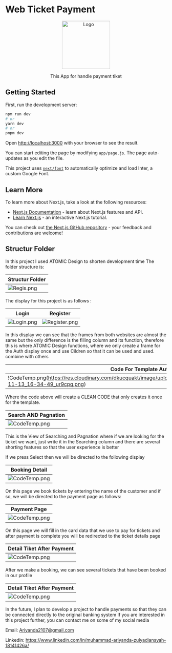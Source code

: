 # Web Ticket Payment
<div align="center">
<a href="https://github.com/selemene112/next">
    <img src="https://i.ibb.co/WVRmCWV/Ankasa-Logo.png" alt="Logo" width="150" height="150">
</a>
<p>
  This App for handle payment tiket
</p>
</div>



## Getting Started

First, run the development server:

```bash
npm run dev
# or
yarn dev
# or
pnpm dev
```

Open [http://localhost:3000](http://localhost:3000) with your browser to see the result.

You can start editing the page by modifying `app/page.js`. The page auto-updates as you edit the file.

This project uses [`next/font`](https://nextjs.org/docs/basic-features/font-optimization) to automatically optimize and load Inter, a custom Google Font.

## Learn More

To learn more about Next.js, take a look at the following resources:

- [Next.js Documentation](https://nextjs.org/docs) - learn about Next.js features and API.
- [Learn Next.js](https://nextjs.org/learn) - an interactive Next.js tutorial.

You can check out [the Next.js GitHub repository](https://github.com/vercel/next.js/) - your feedback and contributions are welcome!

## Structur Folder 
In this project I used ATOMIC Design to shorten development time
The folder structure is:

| Structur Folder  |
| ------------- |
| ![Regis.png](https://res.cloudinary.com/dkucquakt/image/upload/v1699863439/Screenshot_from_2023-11-13_16-11-33_fwhrxs.png) |


The display for this project is as follows :

| Login | Register |
| ------------- | ------------- |
| ![Login.png](https://res.cloudinary.com/dkucquakt/image/upload/v1699864160/Screenshot_from_2023-11-13_16-29-05_cbp4xm.png) |![Register.png](https://res.cloudinary.com/dkucquakt/image/upload/v1699863965/Screenshot_from_2023-11-13_16-25-32_idtwyj.png) |

In this display we can see that the frames from both websites are almost the same but the only difference is the filling column and its function, therefore this is where ATOMIC Design functions, where we only create a frame for the Auth display once and use Cildren so that it can be used and used. combine with others


| Code For Template Auth | 
| ------------- |
| !CodeTemp.png(https://res.cloudinary.com/dkucquakt/image/upload/v1699864576/Screenshot_from_2023-11-13_16-34-49_ur9cpq.png) |

Where the code above will create a CLEAN CODE that only creates it once for the template.

| Search AND Pagnation | 
| ------------- |
| ![CodeTemp.png](https://res.cloudinary.com/dkucquakt/image/upload/v1699864988/Screenshot_from_2023-11-13_16-42-45_ibe3lv.png) |

This is the View of Searching and Pagnation
where if we are looking for the ticket we want, just write it in the Searching column
and there are several shorting features so that the user experience is better

If we press Select then we will be directed to the following display

| Booking Detail | 
| ------------- |
| ![CodeTemp.png](https://res.cloudinary.com/dkucquakt/image/upload/v1699865281/Screenshot_from_2023-11-13_16-47-48_dazrhi.png) |

On this page we book tickets by entering the name of the customer
and if so, we will be directed to the payment page as follows:

| Payment Page | 
| ------------- |
| ![CodeTemp.png](https://res.cloudinary.com/dkucquakt/image/upload/v1699865475/Screenshot_from_2023-11-13_16-51-03_abvxx9.png) |

On this page we will fill in the card data that we use to pay for tickets
and after payment is complete you will be redirected to the ticket details page

| Detail Tiket After Payment | 
| ------------- |
| ![CodeTemp.png](https://res.cloudinary.com/dkucquakt/image/upload/v1699865616/Screenshot_from_2023-11-13_16-53-22_p5ls9r.png) |


After we make a booking, we can see several tickets that have been booked in our profile

| Detail Tiket After Payment | 
| ------------- |
| ![CodeTemp.png](https://res.cloudinary.com/dkucquakt/image/upload/v1699865793/Screenshot_from_2023-11-13_16-56-12_n0fnul.png) |



In the future, I plan to develop a project to handle payments so that they can be connected directly to the original banking system
If you are interested in this project further, you can contact me on some of my social media

Email: Ariyanda2107@gmail.com

Linkedin: https://www.linkedin.com/in/muhammad-ariyanda-zulyadiansyah-18141426a/















